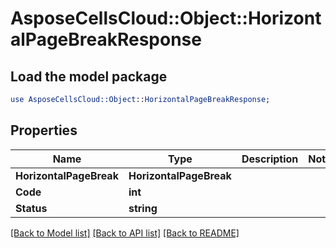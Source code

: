 # AsposeCellsCloud::Object::HorizontalPageBreakResponse 

## Load the model package
```perl
use AsposeCellsCloud::Object::HorizontalPageBreakResponse;
```

## Properties
Name | Type | Description | Notes
------------ | ------------- | ------------- | -------------
**HorizontalPageBreak** | **HorizontalPageBreak** |  |
**Code** | **int** |  |
**Status** | **string** |  |  

[[Back to Model list]](../README.md#documentation-for-models) [[Back to API list]](../README.md#documentation-for-api-endpoints) [[Back to README]](../README.md)


